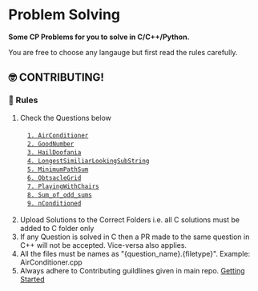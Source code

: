# Problem Solving
**Some CP Problems for you to solve in C/C++/Python.**

You are free to choose any langauge but first read the rules carefully.

## :nerd_face: CONTRIBUTING!

### :100: Rules
1. Check the Questions below <br><br>
 &emsp;[`1. AirConditioner`](Questions/AirConditioner.md)<br>
 &emsp;[`2. GoodNumber`](Questions/GoodNumber.md)<br>
 &emsp;[`3. HailDoofania`](Questions/HailDoofania.md)<br>
 &emsp;[`4. LongestSimiliarLookingSubString`](Questions/LongestSimiliarLookingSubString.md)<br>
 &emsp;[`5. MinimumPathSum`](Questions/MinimumPathSum.md)<br>
 &emsp;[`6. ObtsacleGrid`](Questions/ObtsacleGrid.md)<br>
 &emsp;[`7. PlayingWithChairs`](Questions/PlayingWithChairs.md)<br>
 &emsp;[`8. Sum_of_odd_sums`](Questions/Sum_of_odd_sums.md)<br>
 &emsp;[`9. nConditioned`](Questions/nConditioned.md)<br><br>
3. Upload Solutions to the Correct Folders i.e. all C solutions must be added to C folder only
4. If any Question is solved in C then a PR made to the same question in C++ will not be accepted. Vice-versa also applies.
5. All the files must be names as "{question_name}.{filetype}". Example: AirConditioner.cpp
6. Always adhere to Contributing guildlines given in main repo. [Getting Started](../README.md/#nerd_face-contributing)
